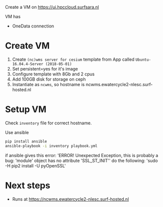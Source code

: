 Create a VM on https://ui.hpccloud.surfsara.nl

VM has
* OneData connection

# Create VM
1. Create `(nc)wms server for cesium` template from App called `Ubuntu-16.04.4-Server (2018-05-01)`
2. Set persistent=yes for it's image
3. Configure template with 8Gb and 2 cpus
4. Add 100GB disk for storage on ceph
5. Instantiate as `ncwms`, so hostname is ncwms.ewatercycle2-nlesc.surf-hosted.nl


# Setup VM

Check `inventory` file for correct hostname.

Use ansible

```bash
pip install ansible
ansible-playbook -i inventory playbook.yml
```

if ansible gives this error: 'ERROR! Unexpected Exception, this is probably a bug: 'module' object has no attribute 'SSL_ST_INIT''
do the following: 'sudo -H pip2 install -U pyOpenSSL'

# Next steps

* Runs at https://ncwms.ewatercycle2-nlesc.surf-hosted.nl
